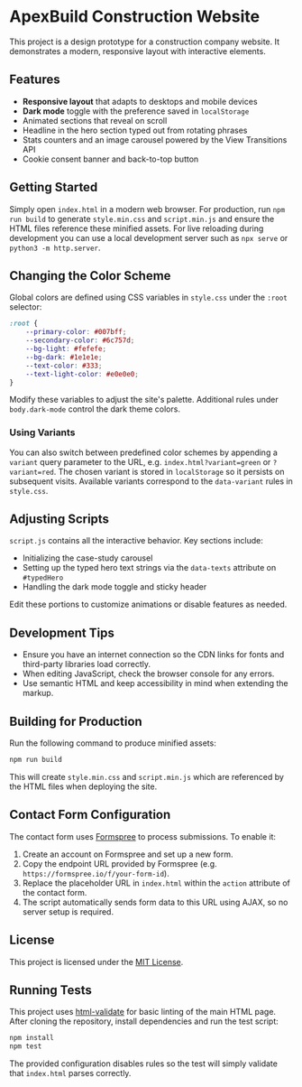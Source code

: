 # ApexBuild Construction Website

This project is a design prototype for a construction company website. It demonstrates a modern, responsive layout with interactive elements.

## Features

- **Responsive layout** that adapts to desktops and mobile devices
- **Dark mode** toggle with the preference saved in `localStorage`
- Animated sections that reveal on scroll
- Headline in the hero section typed out from rotating phrases
- Stats counters and an image carousel powered by the View Transitions API
- Cookie consent banner and back-to-top button

## Getting Started

Simply open `index.html` in a modern web browser. For production, run `npm run build` to generate `style.min.css` and `script.min.js` and ensure the HTML files reference these minified assets. For live reloading during development you can use a local development server such as `npx serve` or `python3 -m http.server`.

## Changing the Color Scheme

Global colors are defined using CSS variables in `style.css` under the `:root` selector:

```css
:root {
    --primary-color: #007bff;
    --secondary-color: #6c757d;
    --bg-light: #fefefe;
    --bg-dark: #1e1e1e;
    --text-color: #333;
    --text-light-color: #e0e0e0;
}
```

Modify these variables to adjust the site's palette. Additional rules under `body.dark-mode` control the dark theme colors.

### Using Variants

You can also switch between predefined color schemes by appending a
`variant` query parameter to the URL, e.g. `index.html?variant=green` or
`?variant=red`. The chosen variant is stored in `localStorage` so it
persists on subsequent visits. Available variants correspond to the
`data-variant` rules in `style.css`.

## Adjusting Scripts

`script.js` contains all the interactive behavior. Key sections include:

- Initializing the case-study carousel
- Setting up the typed hero text strings via the `data-texts` attribute on `#typedHero`
- Handling the dark mode toggle and sticky header

Edit these portions to customize animations or disable features as needed.

## Development Tips

- Ensure you have an internet connection so the CDN links for fonts and third-party libraries load correctly.
- When editing JavaScript, check the browser console for any errors.
- Use semantic HTML and keep accessibility in mind when extending the markup.

## Building for Production

Run the following command to produce minified assets:

```bash
npm run build
```

This will create `style.min.css` and `script.min.js` which are referenced by the HTML files when deploying the site.

## Contact Form Configuration

The contact form uses [Formspree](https://formspree.io/) to process submissions.
To enable it:

1. Create an account on Formspree and set up a new form.
2. Copy the endpoint URL provided by Formspree (e.g. `https://formspree.io/f/your-form-id`).
3. Replace the placeholder URL in `index.html` within the `action` attribute of the contact form.
4. The script automatically sends form data to this URL using AJAX, so no server setup is required.

## License

This project is licensed under the [MIT License](LICENSE).

## Running Tests

This project uses [html-validate](https://html-validate.org/) for basic linting of the main HTML page. After cloning the repository, install dependencies and run the test script:

```bash
npm install
npm test
```

The provided configuration disables rules so the test will simply validate that `index.html` parses correctly.
